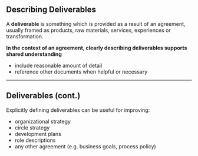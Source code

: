 ## Describing Deliverables

A **deliverable** is something which is provided as a result of an agreement, usually framed as products, raw materials, services, experiences or transformation.

**In the context of an agreement, clearly describing deliverables supports shared understanding**

* include reasonable amount of detail
* reference other documents when helpful or necessary

---

## Deliverables (cont.)

Explicitly defining deliverables can be useful for improving: 

* organizational strategy
* circle strategy
* development plans
* role descriptions
* any other agreement (e.g. business goals, process policy)
